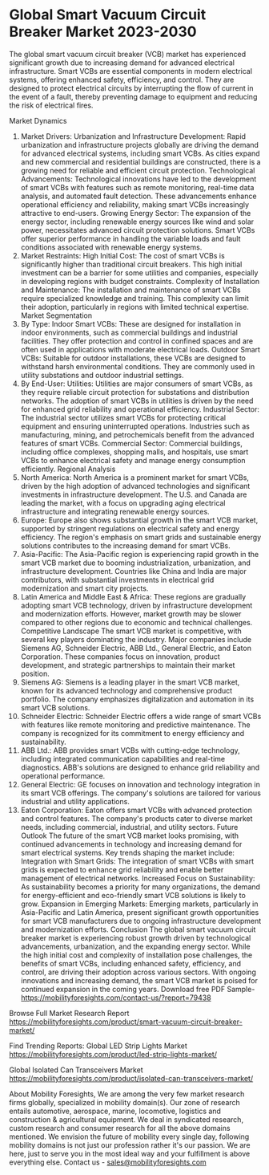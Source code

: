 # Global Smart Vacuum Circuit Breaker Market 2023-2030
The global smart vacuum circuit breaker (VCB) market has experienced significant growth due to increasing demand for advanced electrical infrastructure. Smart VCBs are essential components in modern electrical systems, offering enhanced safety, efficiency, and control. They are designed to protect electrical circuits by interrupting the flow of current in the event of a fault, thereby preventing damage to equipment and reducing the risk of electrical fires.

Market Dynamics
1. Market Drivers:
Urbanization and Infrastructure Development: Rapid urbanization and infrastructure projects globally are driving the demand for advanced electrical systems, including smart VCBs. As cities expand and new commercial and residential buildings are constructed, there is a growing need for reliable and efficient circuit protection.
Technological Advancements: Technological innovations have led to the development of smart VCBs with features such as remote monitoring, real-time data analysis, and automated fault detection. These advancements enhance operational efficiency and reliability, making smart VCBs increasingly attractive to end-users.
Growing Energy Sector: The expansion of the energy sector, including renewable energy sources like wind and solar power, necessitates advanced circuit protection solutions. Smart VCBs offer superior performance in handling the variable loads and fault conditions associated with renewable energy systems.
2. Market Restraints:
High Initial Cost: The cost of smart VCBs is significantly higher than traditional circuit breakers. This high initial investment can be a barrier for some utilities and companies, especially in developing regions with budget constraints.
Complexity of Installation and Maintenance: The installation and maintenance of smart VCBs require specialized knowledge and training. This complexity can limit their adoption, particularly in regions with limited technical expertise.
Market Segmentation
1. By Type:
Indoor Smart VCBs: These are designed for installation in indoor environments, such as commercial buildings and industrial facilities. They offer protection and control in confined spaces and are often used in applications with moderate electrical loads.
Outdoor Smart VCBs: Suitable for outdoor installations, these VCBs are designed to withstand harsh environmental conditions. They are commonly used in utility substations and outdoor industrial settings.
2. By End-User:
Utilities: Utilities are major consumers of smart VCBs, as they require reliable circuit protection for substations and distribution networks. The adoption of smart VCBs in utilities is driven by the need for enhanced grid reliability and operational efficiency.
Industrial Sector: The industrial sector utilizes smart VCBs for protecting critical equipment and ensuring uninterrupted operations. Industries such as manufacturing, mining, and petrochemicals benefit from the advanced features of smart VCBs.
Commercial Sector: Commercial buildings, including office complexes, shopping malls, and hospitals, use smart VCBs to enhance electrical safety and manage energy consumption efficiently.
Regional Analysis
1. North America:
North America is a prominent market for smart VCBs, driven by the high adoption of advanced technologies and significant investments in infrastructure development. The U.S. and Canada are leading the market, with a focus on upgrading aging electrical infrastructure and integrating renewable energy sources.
2. Europe:
Europe also shows substantial growth in the smart VCB market, supported by stringent regulations on electrical safety and energy efficiency. The region's emphasis on smart grids and sustainable energy solutions contributes to the increasing demand for smart VCBs.
3. Asia-Pacific:
The Asia-Pacific region is experiencing rapid growth in the smart VCB market due to booming industrialization, urbanization, and infrastructure development. Countries like China and India are major contributors, with substantial investments in electrical grid modernization and smart city projects.
4. Latin America and Middle East & Africa:
These regions are gradually adopting smart VCB technology, driven by infrastructure development and modernization efforts. However, market growth may be slower compared to other regions due to economic and technical challenges.
Competitive Landscape
The smart VCB market is competitive, with several key players dominating the industry. Major companies include Siemens AG, Schneider Electric, ABB Ltd., General Electric, and Eaton Corporation. These companies focus on innovation, product development, and strategic partnerships to maintain their market position.
1. Siemens AG: Siemens is a leading player in the smart VCB market, known for its advanced technology and comprehensive product portfolio. The company emphasizes digitalization and automation in its smart VCB solutions.
2. Schneider Electric: Schneider Electric offers a wide range of smart VCBs with features like remote monitoring and predictive maintenance. The company is recognized for its commitment to energy efficiency and sustainability.
3. ABB Ltd.: ABB provides smart VCBs with cutting-edge technology, including integrated communication capabilities and real-time diagnostics. ABB's solutions are designed to enhance grid reliability and operational performance.
4. General Electric: GE focuses on innovation and technology integration in its smart VCB offerings. The company's solutions are tailored for various industrial and utility applications.
5. Eaton Corporation: Eaton offers smart VCBs with advanced protection and control features. The company's products cater to diverse market needs, including commercial, industrial, and utility sectors.
Future Outlook
The future of the smart VCB market looks promising, with continued advancements in technology and increasing demand for smart electrical systems. Key trends shaping the market include:
Integration with Smart Grids: The integration of smart VCBs with smart grids is expected to enhance grid reliability and enable better management of electrical networks.
Increased Focus on Sustainability: As sustainability becomes a priority for many organizations, the demand for energy-efficient and eco-friendly smart VCB solutions is likely to grow.
Expansion in Emerging Markets: Emerging markets, particularly in Asia-Pacific and Latin America, present significant growth opportunities for smart VCB manufacturers due to ongoing infrastructure development and modernization efforts.
Conclusion
The global smart vacuum circuit breaker market is experiencing robust growth driven by technological advancements, urbanization, and the expanding energy sector. While the high initial cost and complexity of installation pose challenges, the benefits of smart VCBs, including enhanced safety, efficiency, and control, are driving their adoption across various sectors. With ongoing innovations and increasing demand, the smart VCB market is poised for continued expansion in the coming years.
Download free PDF Sample-https://mobilityforesights.com/contact-us/?report=79438



Browse Full Market Research Report 
https://mobilityforesights.com/product/smart-vacuum-circuit-breaker-market/


Find Trending Reports:
Global LED Strip Lights Market 
https://mobilityforesights.com/product/led-strip-lights-market/

Global Isolated Can Transceivers Market 
https://mobilityforesights.com/product/isolated-can-transceivers-market/






About Mobility Foresights,
We are among the very few market research firms globally, specialized in mobility domain(s). Our zone of research entails automotive, aerospace, marine, locomotive, logistics and construction & agricultural equipment. We deal in syndicated research, custom research and consumer research for all the above domains mentioned.
We envision the future of mobility every single day, following mobility domains is not just our profession rather it's our passion. We are here, just to serve you in the most ideal way and your fulfillment is above everything else. Contact us -  sales@mobilityforesights.com 

